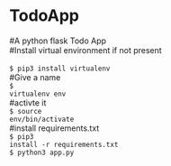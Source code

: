 # TodoApp
#A python flask Todo App 
<br> 
#Install virtual environment if not present <br>  
<code>$ pip3 install virtualenv </code><br> 
#Give a name <br> 
<code>$ virtualenv env </code> <br> 
#activte it <br> 
<code>$ source env/bin/activate</code>  <br> 
#install requirements.txt<br> 
<code>$ pip3 install -r requirements.txt </code><br> 
<code>$ python3 app.py </code>  

<br> 
